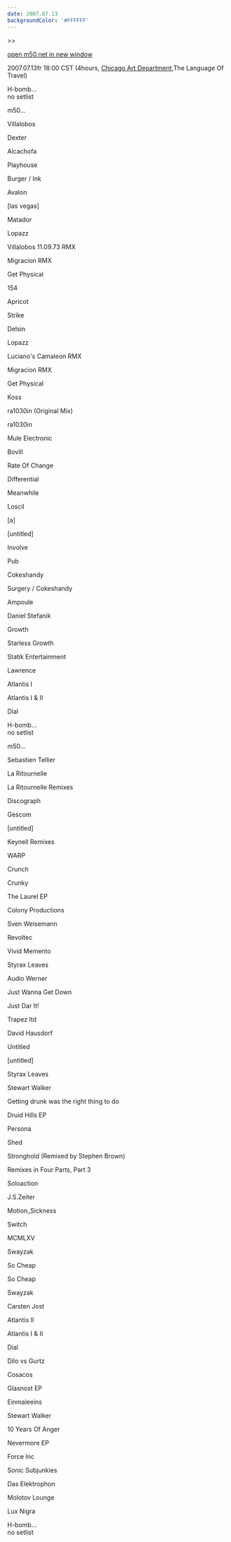 ```yaml
---
date: 2007.07.13
backgroundColor: '#FFFFFF'
---
```


\>>

[open m50.net in new window](http://m50.net/)

2007.07.13fr 18:00 CST (4hours, [Chicago Art Department](http://www.chicagoartdepartment.org/),The Language Of Travel)  

H-bomb...  
no setlist  

m50...  

Villalobos

Dexter

Alcachofa

Playhouse

Burger / Ink

Avalon

\[las vegas\]

Matador

Lopazz

Villalobos 11.09.73 RMX

Migracion RMX

Get Physical

154

Apricot

Strike

Delsin

Lopazz

Luciano's Camaleon RMX

Migracion RMX

Get Physical

Koss

ra1030in (Original Mix)

ra1030in

Mule Electronic

Bovill

Rate Of Change

Differential

Meanwhile

Loscil

\[a\]

\[untitled\]

Involve

Pub

Cokeshandy

Surgery / Cokeshandy

Ampoule

Daniel Stefanik

Growth

Starless Growth

Statik Entertainment

Lawrence

Atlantis I

Atlantis I & II

Dial


H-bomb...  
no setlist  

m50...  

Sebastien Tellier

La Ritournelle

La Ritournelle Remixes

Discograph

Gescom

\[untitled\]

Keynell Remixes

WARP

Crunch

Crunky

The Laurel EP

Colony Productions

Sven Weisemann

Revoltec

Vivid Memento

Styrax Leaves

Audio Werner

Just Wanna Get Down

Just Dar It!

Trapez ltd

David Hausdorf

Untitled

\[untitled\]

Styrax Leaves

Stewart Walker

Getting drunk was the right thing to do

Druid Hills EP

Persona

Shed

Stronghold (Remixed by Stephen Brown)

Remixes in Four Parts, Part 3

Soloaction

J.S.Zeiter

Motion\_Sickness

Switch

MCMLXV

Swayzak

So Cheap

So Cheap

Swayzak

Carsten Jost

Atlantis II

Atlantis I & II

Dial

Dilo vs Gurtz

Cosacos

Glasnost EP

Einmaleeins

Stewart Walker

10 Years Of Anger

Nevermore EP

Force Inc

Sonic Subjunkies

Das Elektrophon

Molotov Lounge

Lux Nigra


H-bomb...  
no setlist